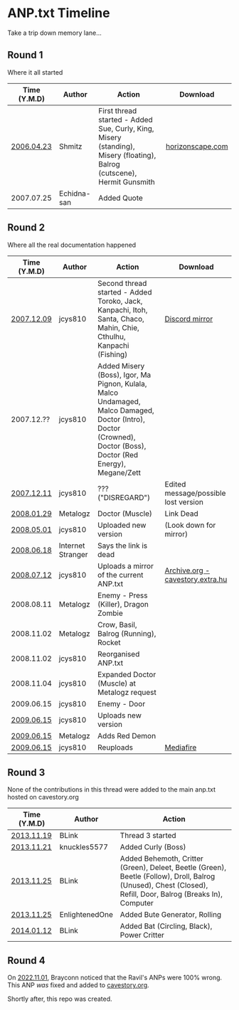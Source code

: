 # ANP.txt Timeline
Take a trip down memory lane...

## Round 1
Where it all started

| Time (Y.M.D) | Author | Action | Download |
| ------------ | ------ | ------ | -------- |
| [2006.04.23](https://forum.cavestory.org/threads/anp.163/#post-4255) | Shmitz | First thread started - Added Sue, Curly, King, Misery (standing), Misery (floating), Balrog (cutscene), Hermit Gunsmith | [horizonscape.com](http://www.horizonscape.com/shmitz/cavestory/anp.txt) |
| 2007.07.25 | Echidna-san | Added Quote |

## Round 2
Where all the real documentation happened

| Time (Y.M.D) | Author | Action | Download |
| ------------ | ------ | ------ | -------- |
| [2007.12.09](https://forum.cavestory.org/threads/anp-txt-updates-mebbe.632/#post-24671) | jcys810 | Second thread started - Added Toroko, Jack, Kanpachi, Itoh, Santa, Chaco, Mahin, Chie, Cthulhu, Kanpachi (Fishing) | [Discord mirror](https://cdn.discordapp.com/attachments/317898572458754049/958674548994236436/ANP_New.txt) |
| 2007.12.?? | jcys810 | Added Misery (Boss), Igor, Ma Pignon, Kulala, Malco Undamaged, Malco Damaged, Doctor (Intro), Doctor (Crowned), Doctor (Boss), Doctor (Red Energy), Megane/Zett |
| [2007.12.11](https://forum.cavestory.org/threads/anp-txt-updates-mebbe.632/#post-24673) | jcys810 | ??? ("DISREGARD") | Edited message/possible lost version |
| [2008.01.29](https://forum.cavestory.org/threads/anp-txt-updates-mebbe.632/#post-24676) | Metalogz | Doctor (Muscle) | Link Dead |
| [2008.05.01](https://forum.cavestory.org/threads/anp-txt-updates-mebbe.632/#post-24682) | jcys810 | Uploaded new version | (Look down for mirror) |
| [2008.06.18](https://forum.cavestory.org/threads/anp-txt-updates-mebbe.632/#post-24687) | Internet Stranger | Says the link is dead |
| [2008.07.12](https://forum.cavestory.org/threads/anp-txt-updates-mebbe.632/#post-24689) | jcys810 | Uploads a mirror of the current ANP.txt | [Archive.org - cavestory.extra.hu](https://web.archive.org/web/20081012054800/http://cavestory.extra.hu/Cave%20Stoy%20Files/FAQ's/ANP[NEW].txt)
| 2008.08.11 | Metalogz | Enemy - Press (Killer), Dragon Zombie |
| 2008.11.02 | Metalogz | Crow, Basil, Balrog (Running), Rocket |
| 2008.11.02 | jcys810 | Reorganised ANP.txt |
| 2008.11.04 | jcys810 | Expanded Doctor (Muscle) at Metalogz request |
| 2009.06.15 | jcys810 | Enemy - Door |
| [2009.06.15](https://forum.cavestory.org/threads/anp-txt-updates-mebbe.632/#post-24690) | jcys810 | Uploads new version |
| [2009.06.15](https://forum.cavestory.org/threads/anp-txt-updates-mebbe.632/page-2#post-24693) | Metalogz | Adds Red Demon |
| [2009.06.15](https://forum.cavestory.org/threads/anp-txt-updates-mebbe.632/#post-24690) | jcys810 | Reuploads | [Mediafire](https://www.mediafire.com/file/yiymm00y4kt/ANP.txt/file) |

## Round 3
None of the contributions in this thread were added to the main anp.txt hosted on cavestory.org

| Time (Y.M.D) | Author | Action |
| ------------ | ------ | ------ |
| [2013.11.19](https://forum.cavestory.org/threads/the-new-anp-txt-thread.5122/#post-175814) | BLink | Thread 3 started |
| [2013.11.21](https://forum.cavestory.org/threads/the-new-anp-txt-thread.5122/#post-175815) | knuckles5577 | Added Curly (Boss) |
| [2013.11.25](https://forum.cavestory.org/threads/the-new-anp-txt-thread.5122/#post-175816) | BLink | Added Behemoth, Critter (Green), Deleet, Beetle (Green), Beetle (Follow), Droll, Balrog (Unused), Chest (Closed), Refill, Door, Balrog (Breaks In), Computer |
| [2013.11.25](https://forum.cavestory.org/threads/the-new-anp-txt-thread.5122/#post-175817) | EnlightenedOne | Added Bute Generator, Rolling |
| [2014.01.12](https://forum.cavestory.org/threads/the-new-anp-txt-thread.5122/#post-175818) | BLink | Added Bat (Circling, Black), Power Critter |

## Round 4

On [2022.11.01](https://discord.com/channels/312733374831788034/312733438153326593/930687474945097738),
Brayconn noticed that the Ravil's ANPs were 100% wrong.
This ANP *was* fixed and added to [cavestory.org](https://www.cavestory.org/guides/basicmodding/guide/anp.txt).

Shortly after, this repo was created.